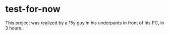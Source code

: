 # test-for-now
This project was realized by a 15y guy in his underpants in front of his PC, in 3 hours. 
